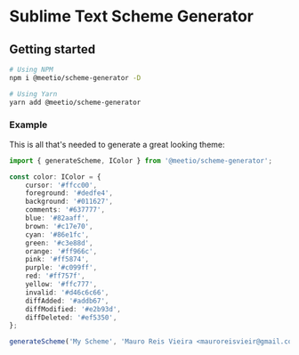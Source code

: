 # Sublime Text Scheme Generator

## Getting started

```bash
# Using NPM
npm i @meetio/scheme-generator -D

# Using Yarn
yarn add @meetio/scheme-generator
```

### Example

This is all that's needed to generate a great looking theme:

```ts
import { generateScheme, IColor } from '@meetio/scheme-generator';

const color: IColor = {
    cursor: '#ffcc00',
    foreground: '#dedfe4',
    background: '#011627',
    comments: '#637777',
    blue: '#82aaff',
    brown: '#c17e70',
    cyan: '#86e1fc',
    green: '#c3e88d',
    orange: '#ff966c',
    pink: '#ff5874',
    purple: '#c099ff',
    red: '#ff757f',
    yellow: '#ffc777',
    invalid: '#d46c6c66',
    diffAdded: '#addb67',
    diffModified: '#e2b93d',
    diffDeleted: '#ef5350',
};

generateScheme('My Scheme', 'Mauro Reis Vieira <mauroreisvieir@gmail.com>', 'My-Theme' color');
```
